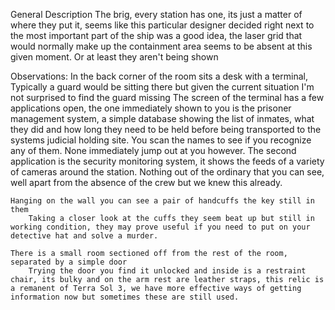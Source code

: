 General Description
    The brig, every station has one, its just a matter of where they put it, seems like this particular designer decided right next to the most important part of the ship was a good idea, the laser grid that would normally make up the containment area seems to be absent at this given moment. Or at least they aren't being shown


Observations:
    In the back corner of the room sits a desk with a terminal, Typically a guard would be sitting there but given the current situation I'm not surprised to find the guard missing
        The screen of the terminal has a few applications open, the one immediately shown to you is the prisoner management system, a simple database showing the list of inmates, what they did and how long they need to be held before being transported to the systems judicial holding site. You scan the names to see if you recognize any of them. None immediately jump out at you however. The second application is the security monitoring system, it shows the feeds of a variety of cameras around the station. Nothing out of the ordinary that you can see, well apart from the absence of the crew but we knew this already.

    Hanging on the wall you can see a pair of handcuffs the key still in them
        Taking a closer look at the cuffs they seem beat up but still in working condition, they may prove useful if you need to put on your detective hat and solve a murder.
    
    There is a small room sectioned off from the rest of the room, separated by a simple door
        Trying the door you find it unlocked and inside is a restraint chair, its bulky and on the arm rest are leather straps, this relic is a remanent of Terra Sol 3, we have more effective ways of getting information now but sometimes these are still used.